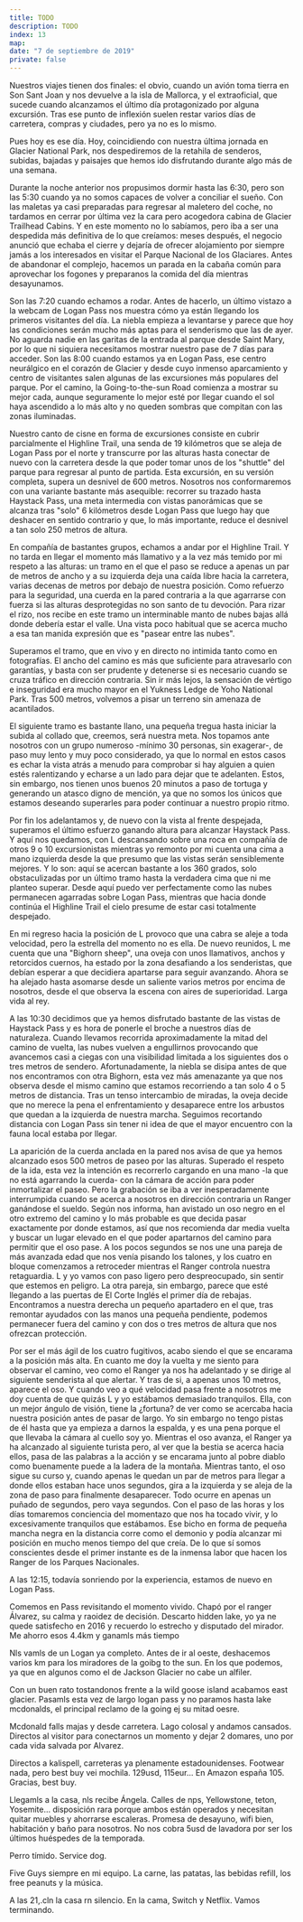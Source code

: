```yaml
---
title: TODO
description: TODO
index: 13
map: 
date: "7 de septiembre de 2019"
private: false
---
```

Nuestros viajes tienen dos finales: el obvio, cuando un avión toma tierra en Son Sant Joan y nos devuelve a la isla de Mallorca, y el extraoficial, que sucede cuando alcanzamos el último día protagonizado por alguna excursión. Tras ese punto de inflexión suelen restar varios días de carretera, compras y ciudades, pero ya no es lo mismo. 

Pues hoy es ese día. Hoy, coincidiendo con nuestra última jornada en Glacier National Park, nos despediremos de la retahila de senderos, subidas, bajadas y paisajes que hemos ido disfrutando durante algo más de una semana.

Durante la noche anterior nos propusimos dormir hasta las 6:30, pero son las 5:30 cuando ya no somos capaces de volver a conciliar el sueño. Con las maletas ya casi preparadas para regresar al maletero del coche, no tardamos en cerrar por última vez la cara pero acogedora cabina de Glacier Trailhead Cabins. Y en este momento no lo sabíamos, pero iba a ser una despedida más definitiva de lo que creíamos: meses después, el negocio anunció que echaba el cierre y dejaría de ofrecer alojamiento por siempre jamás a los interesados en visitar el Parque Nacional de los Glaciares. Antes de abandonar el complejo, hacemos un parada en la cabaña común para aprovechar los fogones y preparanos la comida del día mientras desayunamos.

Son las 7:20 cuando echamos a rodar. Antes de hacerlo, un último vistazo a la webcam de Logan Pass nos muestra cómo ya están llegando los primeros visitantes del día. La niebla empieza a levantarse y parece que hoy las condiciones serán mucho más aptas para el senderismo que las de ayer. No aguarda nadie en las garitas de la entrada al parque desde Saint Mary, por lo que ni siquiera necesitamos mostrar nuestro pase de 7 días para acceder. Son las 8:00 cuando estamos ya en Logan Pass, ese centro neurálgico en el corazón de Glacier y desde cuyo inmenso aparcamiento y centro de visitantes salen algunas de las excursiones más populares del parque. Por el camino, la Going-to-the-sun Road comienza a mostrar su mejor cada, aunque seguramente lo mejor esté por llegar cuando el sol haya ascendido a lo más alto y no queden sombras que compitan con las zonas iluminadas.

Nuestro canto de cisne en forma de excursiones consiste en cubrir parcialmente el Highline Trail, una senda de 19 kilómetros que se aleja de Logan Pass por el norte y transcurre por las alturas hasta conectar de nuevo con la carretera desde la que poder tomar unos de los "shuttle" del parque para regresar al punto de partida. Esta excursión, en su versión completa, supera un desnivel de 600 metros. Nosotros nos conformaremos con una variante bastante más asequible: recorrer su trazado hasta Haystack Pass, una meta intermedia con vistas panorámicas que se alcanza tras "solo" 6 kilómetros desde Logan Pass que luego hay que deshacer en sentido contrario y que, lo más importante, reduce el desnivel a tan solo 250 metros de altura.

En compañía de bastantes grupos, echamos a andar por el Highline Trail. Y no tarda en llegar el momento más llamativo y a la vez más temido por mi respeto a las alturas: un tramo en el que el paso se reduce a apenas un par de metros de ancho y a su izquierda deja una caída libre hacia la carretera, varias decenas de metros por debajo de nuestra posición. Como refuerzo para la seguridad, una cuerda en la pared contraria a la que agarrarse con fuerza si las alturas desprotegidas no son santo de tu devoción. Para rizar el rizo, nos recibe en este tramo un interminable manto de nubes bajas allá donde debería estar el valle. Una vista poco habitual que se acerca mucho a esa tan manida expresión que es "pasear entre las nubes".

Superamos el tramo, que en vivo y en directo no intimida tanto como en fotografías. El ancho del camino es más que suficiente para atravesarlo con garantías, y basta con ser prudente y detenerse si es necesario cuando se cruza tráfico en dirección contraria. Sin ir más lejos, la sensación de vértigo e inseguridad era mucho mayor en el Yukness Ledge de Yoho National Park. Tras 500 metros, volvemos a pisar un terreno sin amenaza de acantilados.

El siguiente tramo es bastante llano, una pequeña tregua hasta iniciar la subida al collado que, creemos, será nuestra meta. Nos topamos ante nosotros con un grupo numeroso -mínimo 30 personas, sin exagerar-, de paso muy lento y muy poco considerado, ya que lo normal en estos casos es echar la vista atrás a menudo para comprobar si hay alguien a quien estés ralentizando y echarse a un lado para dejar que te adelanten. Estos, sin embargo, nos tienen unos buenos 20 minutos a paso de tortuga y generando un atasco digno de mención, ya que no somos los únicos que estamos deseando superarles para poder continuar a nuestro propio ritmo.

Por fin los adelantamos y, de nuevo con la vista al frente despejada, superamos el último esfuerzo ganando altura para alcanzar Haystack Pass. Y aquí nos quedamos, con L descansando sobre una roca en compañía de otros 9 o 10 excursionistas mientras yo remonto por mi cuenta una cima a mano izquierda desde la que presumo que las vistas serán sensiblemente mejores. Y lo son: aquí se acercan bastante a los 360 grados, solo obstaculizadas por un último tramo hasta la verdadera cima que ni me planteo superar. Desde aquí puedo ver perfectamente como las nubes permanecen agarradas sobre Logan Pass, mientras que hacia donde continúa el Highline Trail el cielo presume de estar casi totalmente despejado.

En mi regreso hacia la posición de L provoco que una cabra se aleje a toda velocidad, pero la estrella del momento no es ella. De nuevo reunidos, L me cuenta que una "Bighorn sheep", una oveja con unos llamativos, anchos y retorcidos cuernos, ha estado por la zona desafiando a los senderistas, que debían esperar a que decidiera apartarse para seguir avanzando. Ahora se ha alejado hasta asomarse desde un saliente varios metros por encima de nosotros, desde el que observa la escena con aires de superioridad. Larga vida al rey.

A las 10:30 decidimos que ya hemos disfrutado bastante de las vistas de Haystack Pass y es hora de ponerle el broche a nuestros días de naturaleza. Cuando llevamos recorrida aproximadamente la mitad del camino de vuelta, las nubes vuelven a engullirnos provocando que avancemos casi a ciegas con una visibilidad limitada a los siguientes dos o tres metros de sendero. Afortunadamente, la niebla se disipa antes de que nos encontramos con otra Bighorn, esta vez más amenazante ya que nos observa desde el mismo camino que estamos recorriendo a tan solo 4 o 5 metros de distancia. Tras un tenso intercambio de miradas, la oveja decide que no merece la pena el enfrentamiento y desaparece entre los arbustos que quedan a la izquierda de nuestra marcha. Seguimos recortando distancia con Logan Pass sin tener ni idea de que el mayor encuentro con la fauna local estaba por llegar.

La aparición de la cuerda anclada en la pared nos avisa de que ya hemos alcanzado esos 500 metros de paseo por las alturas. Superado el respeto de la ida, esta vez la intención es recorrerlo cargando en una mano -la que no está agarrando la cuerda- con la cámara de acción para poder inmortalizar el paseo. Pero la grabación se iba a ver inesperadamente interrumpida cuando se acerca a nosotros en dirección contraria un Ranger ganándose el sueldo. Según nos informa, han avistado un oso negro en el otro extremo del camino y lo más probable es que decida pasar exactamente por donde estamos, así que nos recomienda dar media vuelta y buscar un lugar elevado en el que poder apartarnos del camino para permitir que el oso pase. A los pocos segundos se nos une una pareja de más avanzada edad que nos venía pisando los talones, y los cuatro en bloque comenzamos a retroceder mientras el Ranger controla nuestra retaguardia. L y yo vamos con paso ligero pero despreocupado, sin sentir que estemos en peligro. La otra pareja, sin embargo, parece que esté llegando a las puertas de El Corte Inglés el primer día de rebajas. Encontramos a nuestra derecha un pequeño apartadero en el que, tras remontar ayudados con las manos una pequeña pendiente, podemos permanecer fuera del camino y con dos o tres metros de altura que nos ofrezcan protección.

Por ser el más ágil de los cuatro fugitivos, acabo siendo el que se encarama a la posición más alta. En cuanto me doy la vuelta y me siento para observar el camino, veo como el Ranger ya nos ha adelantado y se dirige al siguiente senderista al que alertar. Y tras de si, a apenas unos 10 metros, aparece el oso. Y cuando veo a qué velocidad pasa frente a nosotros me doy cuenta de que quizás L y yo estábamos demasiado tranquilos. Ella, con un mejor ángulo de visión, tiene la ¿fortuna? de ver como se acercaba hacia nuestra posición antes de pasar de largo. Yo sin embargo no tengo pistas de él hasta que ya empieza a darnos la espalda, y es una pena porque el que llevaba la cámara al cuello soy yo. Mientras el oso avanza, el Ranger ya ha alcanzado al siguiente turista pero, al ver que la bestia se acerca hacia ellos, pasa de las palabras a la acción y se encarama junto al pobre diablo como buenamente puede a la ladera de la montaña. Mientras tanto, el oso sigue su curso y, cuando apenas le quedan un par de metros para llegar a donde ellos estaban hace unos segundos, gira a la izquierda y se aleja de la zona de paso para finalmente desaparecer. Todo ocurre en apenas un puñado de segundos, pero vaya segundos. Con el paso de las horas y los días tomaremos conciencia del momentazo que nos ha tocado vivir, y lo excesivamente tranquilos que estábamos. Ese bicho en forma de pequeña mancha negra en la distancia corre como el demonio y podía alcanzar mi posición en mucho menos tiempo del que creía. De lo que sí somos conscientes desde el primer instante es de la inmensa labor que hacen los Ranger de los Parques Nacionales.

A las 12:15, todavía sonriendo por la experiencia, estamos de nuevo en Logan Pass.





Comemos en Pass revisitando el momento vivido. Chapó por el ranger Álvarez, su calma y raoidez de decisión. Descarto hidden lake, yo ya ne quede satisfecho en 2016 y recuerdo lo estrecho y disputado del mirador. Me ahorro esos 4.4km y ganamls más tiempo

Nls vamls de un Logan ya completo. Antes de ir al oeste, deshacemos varios km para los miradores de la goibg to the sun. En los que podemos, ya que en algunos como el de Jackson Glacier no cabe un alfiler.

Con un buen rato tostandonos frente a la wild goose island acabamos east glacier. Pasamls esta vez de largo logan pass y no paramos hasta lake mcdonalds, el principal reclamo de la going ej su mitad oesre.

Mcdonald falls majas y desde carretera. Lago colosal y andamos cansados. Directos al visitor para conectarnos un momento y dejar 2 domares, uno por cada vida salvada por Alvarez.

Directos a kalispell, carreteras ya plenamente estadounidenses. Footwear nada, pero best buy vei mochila. 129usd, 115eur... En Amazon españa 105. Gracias, best buy.

Llegamls a la casa, nls recibe Ángela. Calles de nps, Yellowstone, teton, Yosemite... disposición rara porque ambos están operados y necesitan quitar muebles y ahorrarse escaleras. Promesa de desayuno, wifi bien, habitación y baño para nosotros. No nos cobra 5usd de lavadora por ser los últimos huéspedes de la temporada.

Perro tímido. Service dog. 

Five Guys siempre en mi equipo. La carne, las patatas, las bebidas refill, los free peanuts y la música.

A las 21,.cln la casa rn silencio. En la cama, Switch y Netflix. Vamos terminando.

